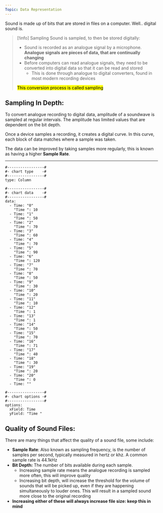 ```yaml
---
Topic: Data Representation
---
```

Sound is made up of bits that are stored in files on a computer. Well.. digital sound is. 

>[!info] Sampling 
>Sound is sampled, to then be stored digitally: 
>- Sound is recorded as an analogue signal by a microphone. **Analogue signals are pieces of data, that are continually changing** 
>- Before computers can read analogue signals, they need to be converted into digital data so that it can be read and stored 
>	- This is done through analogue to digital converters, found in most modern recording devices 
>	  
><mark class="hltr-pink">This conversion process is called sampling</mark>

## Sampling In Depth: 

To convert analogue recording to digital data, amplitude of a soundwave is sampled at regular intervals. The amplitude has limited values that are dependent on the bit depth. 

Once a device samples a recording, it creates a digital curve. In this curve, each block of data matches where a sample was taken. 

The data can be improved by taking samples more regularly, this is known as having a higher **Sample Rate**. 

--- 

```chartsview
#-----------------#
#- chart type    -#
#-----------------#
type: Column

#-----------------#
#- chart data    -#
#-----------------#
data:
  - Time: "0"
    "Time ": 10
  - Time: "1"
    "Time ": 50
  - Time: "2"
    "Time ": 70
  - Time: "3"
    "Time ": 60
  - Time: "4"
    "Time ": 70
  - Time: "5"
    "Time ": 90
  - Time: "6"
    "Time ": 120
  - Time: "7"
    "Time ": 70
  - Time: "8"
    "Time ": 50
  - Time: "9"
    "Time ": 30
  - Time: "10"
    "Time ": 20
  - Time: "11"
    "Time ": 10
  - Time: "12"
    "Time ": 1
  - Time: "13"
    "Time ": 1
  - Time: "14"
    "Time ": 50
  - Time: "15"
    "Time ": 70
  - Time: "16"
    "Time ": 71
  - Time: "17"
    "Time ": 40
  - Time: "18"
    "Time ": 30
  - Time: "19"
    "Time ": 20
  - Time: "20"
    "Time ": 0
  - Time: ""

#-----------------#
#- chart options -#
#-----------------#
options:
  xField: Time
  yField: "Time "
```

## Quality of Sound Files: 

There are many things that affect the quality of a sound file, some include: 
- **Sample Rate**: Also known as sampling frequency, is the number of samples per second, typically measured in hertz or khz. A common sample rate is 44.1kHz 
- **Bit Depth:** The number of bits available during each sample. 
	- Increasing sample rate means the analogue recording is sampled more often, this will improve quality 
	- Increasing bit depth, will increase the threshold for the volume of sounds that will be picked up, even if they are happening simultaneously to louder ones. This will result in a sampled sound more close to the original recording 
- **Increasing either of these will always increase file size: keep this in mind** 
